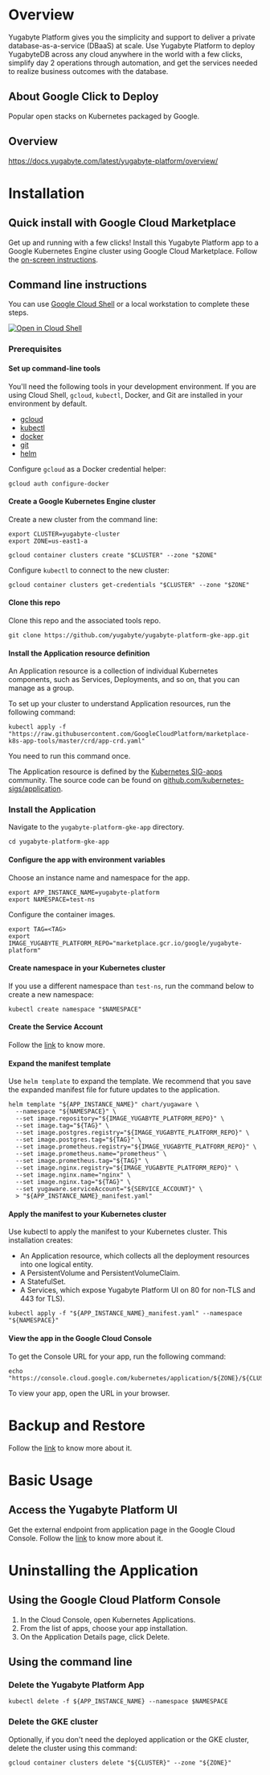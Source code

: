 # Overview

Yugabyte Platform gives you the simplicity and support to deliver a private
database-as-a-service (DBaaS) at scale. Use Yugabyte Platform to deploy
YugabyteDB across any cloud anywhere in the world with a few clicks, simplify
day 2 operations through automation, and get the services needed to realize
business outcomes with the database.

## About Google Click to Deploy

Popular open stacks on Kubernetes packaged by Google.

## Overview

https://docs.yugabyte.com/latest/yugabyte-platform/overview/

# Installation

## Quick install with Google Cloud Marketplace

Get up and running with a few clicks! Install this Yugabyte Platform app to a
Google Kubernetes Engine cluster using Google Cloud Marketplace. Follow the
[on-screen instructions]().

## Command line instructions

You can use [Google Cloud Shell](https://cloud.google.com/shell/) or a local
workstation to complete these steps.

[![Open in Cloud Shell](http://gstatic.com/cloudssh/images/open-btn.svg)]()

### Prerequisites

#### Set up command-line tools

You'll need the following tools in your development environment. If you are
using Cloud Shell, `gcloud`, `kubectl`, Docker, and Git are installed in your
environment by default.

-   [gcloud](https://cloud.google.com/sdk/gcloud/)
-   [kubectl](https://kubernetes.io/docs/reference/kubectl/overview/)
-   [docker](https://docs.docker.com/install/)
-   [git](https://git-scm.com/book/en/v2/Getting-Started-Installing-Git)
-   [helm](https://helm.sh/)

Configure `gcloud` as a Docker credential helper:

```shell
gcloud auth configure-docker
```

#### Create a Google Kubernetes Engine cluster

Create a new cluster from the command line:

```shell
export CLUSTER=yugabyte-cluster
export ZONE=us-east1-a

gcloud container clusters create "$CLUSTER" --zone "$ZONE"
```

Configure `kubectl` to connect to the new cluster:

```shell
gcloud container clusters get-credentials "$CLUSTER" --zone "$ZONE"
```

#### Clone this repo

Clone this repo and the associated tools repo.

```shell
git clone https://github.com/yugabyte/yugabyte-platform-gke-app.git
```

#### Install the Application resource definition

An Application resource is a collection of individual Kubernetes components,
such as Services, Deployments, and so on, that you can manage as a group.

To set up your cluster to understand Application resources, run the following
command:

```shell
kubectl apply -f "https://raw.githubusercontent.com/GoogleCloudPlatform/marketplace-k8s-app-tools/master/crd/app-crd.yaml"
```

You need to run this command once.

The Application resource is defined by the [Kubernetes
SIG-apps](https://github.com/kubernetes/community/tree/master/sig-apps)
community. The source code can be found on
[github.com/kubernetes-sigs/application](https://github.com/kubernetes-sigs/application).

### Install the Application

Navigate to the `yugabyte-platform-gke-app` directory.

```shell
cd yugabyte-platform-gke-app
```

#### Configure the app with environment variables

Choose an instance name and namespace for the app.

```shell
export APP_INSTANCE_NAME=yugabyte-platform
export NAMESPACE=test-ns
```

Configure the container images.

```shell
export TAG=<TAG>
export IMAGE_YUGABYTE_PLATFORM_REPO="marketplace.gcr.io/google/yugabyte-platform"
```

#### Create namespace in your Kubernetes cluster

If you use a different namespace than `test-ns`, run the command below to create
a new namespace:

```shell
kubectl create namespace "$NAMESPACE"
```

#### Create the Service Account

Follow the [link](https://docs.yugabyte.com/latest/yugabyte-platform/configure-yugabyte-platform/set-up-cloud-provider/kubernetes/) to know more.

#### Expand the manifest template

Use `helm template` to expand the template. We recommend that you save the
expanded manifest file for future updates to the application.

```shell
helm template "${APP_INSTANCE_NAME}" chart/yugaware \
  --namespace "${NAMESPACE}" \
  --set image.repository="${IMAGE_YUGABYTE_PLATFORM_REPO}" \
  --set image.tag="${TAG}" \
  --set image.postgres.registry="${IMAGE_YUGABYTE_PLATFORM_REPO}" \
  --set image.postgres.tag="${TAG}" \
  --set image.prometheus.registry="${IMAGE_YUGABYTE_PLATFORM_REPO}" \
  --set image.prometheus.name="prometheus" \
  --set image.prometheus.tag="${TAG}" \
  --set image.nginx.registry="${IMAGE_YUGABYTE_PLATFORM_REPO}" \
  --set image.nginx.name="nginx" \
  --set image.nginx.tag="${TAG}" \
  --set yugaware.serviceAccount="${SERVICE_ACCOUNT}" \
  > "${APP_INSTANCE_NAME}_manifest.yaml"
```

#### Apply the manifest to your Kubernetes cluster
Use kubectl to apply the manifest to your Kubernetes cluster. This installation creates:

- An Application resource, which collects all the deployment resources into one logical entity.
- A PersistentVolume and PersistentVolumeClaim.
- A StatefulSet.
- A Services, which expose Yugabyte Platform UI on 80 for non-TLS and 443 for TLS).

```shell
kubectl apply -f "${APP_INSTANCE_NAME}_manifest.yaml" --namespace "${NAMESPACE}"
```

#### View the app in the Google Cloud Console

To get the Console URL for your app, run the following command:

```shell
echo "https://console.cloud.google.com/kubernetes/application/${ZONE}/${CLUSTER}/${NAMESPACE}/${APP_INSTANCE_NAME}"
```

To view your app, open the URL in your browser.

# Backup and Restore

Follow the [link](https://docs.yugabyte.com/latest/yugabyte-platform/administer-yugabyte-platform/back-up-restore-k8s/) to know more about it. 

# Basic Usage

## Access the Yugabyte Platform UI

Get the external endpoint from application page in the Google Cloud Console.
Follow the [link](https://docs.yugabyte.com/latest/yugabyte-platform/configure-yugabyte-platform/) to know more about it.

# Uninstalling the Application

## Using the Google Cloud Platform Console

1. In the Cloud Console, open Kubernetes Applications.
2. From the list of apps, choose your app installation.
3. On the Application Details page, click Delete.

## Using the command line

### Delete the Yugabyte Platform App

```
kubectl delete -f ${APP_INSTANCE_NAME} --namespace $NAMESPACE
```

### Delete the GKE cluster

Optionally, if you don't need the deployed application or the GKE cluster,
delete the cluster using this command:

```shell
gcloud container clusters delete "${CLUSTER}" --zone "${ZONE}"
```
